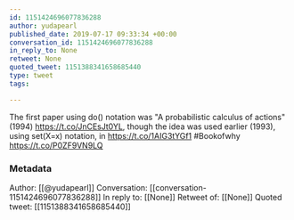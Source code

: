 ```yaml
---
id: 1151424696077836288
author: yudapearl
published_date: 2019-07-17 09:33:34 +00:00
conversation_id: 1151424696077836288
in_reply_to: None
retweet: None
quoted_tweet: 1151388341658685440
type: tweet
tags:

---
```


The first paper using do() notation was "A probabilistic calculus of actions" (1994) https://t.co/JnCEsJt0YL, though the idea was used earlier (1993), using set(X=x) notation, in  https://t.co/1AIG3tYGf1 #Bookofwhy https://t.co/P0ZF9VN9LQ

### Metadata

Author: [[@yudapearl]]
Conversation: [[conversation-1151424696077836288]]
In reply to: [[None]]
Retweet of: [[None]]
Quoted tweet: [[1151388341658685440]]
